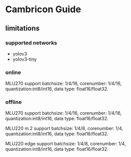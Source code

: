 # Cambricon Guide

## limitations

### supported networks
- yolov3
- yolov3-tiny

### online

  MLU270 support batchsize: 1/4/16, corenumber: 1/4/16, quantization:int8/int16, data type: float16/float32.

### offline

  MLU270 support batchsize: 1/4/16, corenumber: 1/4/16, quantization:int8/int16, data type: float16/float32.

  MLU220 m.2 support batchsize: 1/4/8, corenumber: 1/4, quantization:int8/int16, data type: float16/float32.

  MLU220 edge support batchsize: 1/4/8, corenumber: 1/4, quantization:int8/int16, data type: float16/float32.
